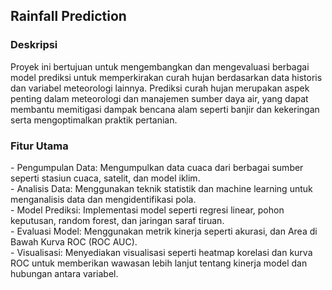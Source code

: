 <h2> Rainfall Prediction </h2>

<h3> Deskripsi </h3>
Proyek ini bertujuan untuk mengembangkan dan mengevaluasi berbagai model prediksi untuk memperkirakan curah hujan berdasarkan data historis dan variabel meteorologi lainnya. Prediksi curah hujan merupakan aspek penting dalam meteorologi dan manajemen sumber daya air, yang dapat membantu memitigasi dampak bencana alam seperti banjir dan kekeringan serta mengoptimalkan praktik pertanian.

<h3> Fitur Utama </h3>
- Pengumpulan Data: Mengumpulkan data cuaca dari berbagai sumber seperti stasiun cuaca, satelit, dan model iklim. <br>
- Analisis Data: Menggunakan teknik statistik dan machine learning untuk menganalisis data dan mengidentifikasi pola. <br>
- Model Prediksi: Implementasi model seperti regresi linear, pohon keputusan, random forest, dan jaringan saraf tiruan. <br>
- Evaluasi Model: Menggunakan metrik kinerja seperti akurasi, dan Area di Bawah Kurva ROC (ROC AUC). <br>
- Visualisasi: Menyediakan visualisasi seperti heatmap korelasi dan kurva ROC untuk memberikan wawasan lebih lanjut tentang kinerja model dan hubungan antara variabel. <br>
